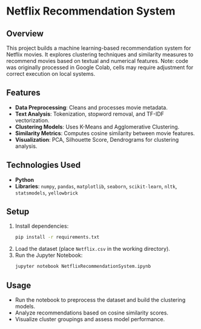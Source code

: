 # Netflix Recommendation System

## Overview
This project builds a machine learning-based recommendation system for Netflix movies. It explores clustering techniques and similarity measures to recommend movies based on textual and numerical features.
Note: code was originally processed in Google Colab, cells may require adjustment for correct execution on local systems.

## Features
- **Data Preprocessing**: Cleans and processes movie metadata.
- **Text Analysis**: Tokenization, stopword removal, and TF-IDF vectorization.
- **Clustering Models**: Uses K-Means and Agglomerative Clustering.
- **Similarity Metrics**: Computes cosine similarity between movie features.
- **Visualization**: PCA, Silhouette Score, Dendrograms for clustering analysis.

## Technologies Used
- **Python**
- **Libraries**: `numpy`, `pandas`, `matplotlib`, `seaborn`, `scikit-learn`, `nltk`, `statsmodels`, `yellowbrick`

## Setup
1. Install dependencies:
   ```sh
   pip install -r requirements.txt
   ```
2. Load the dataset (place `Netflix.csv` in the working directory).
3. Run the Jupyter Notebook:
   ```sh
   jupyter notebook NetflixRecommendationSystem.ipynb
   ```

## Usage
- Run the notebook to preprocess the dataset and build the clustering models.
- Analyze recommendations based on cosine similarity scores.
- Visualize cluster groupings and assess model performance.

